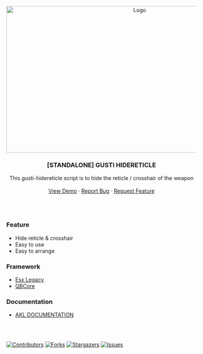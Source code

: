 <p align="center">
  <a href="https://github.com/Gustiagung19/gusti-hidereticle" target="_blank">
    <img src="https://imgur.com/CMbTsNr.png" alt="Logo" width="690" height="388">
  </a>
</p>
<h3 align="center">[STANDALONE] GUSTI HIDERETICLE</h3>
<p align="center">
    This gusti-hidereticle script is to hide the reticle / crosshair of the weapon
  <br />
  <br />
  <a href="https://youtu.be/aqJO8xxo82w">View Demo</a>
  ·
  <a href="https://github.com/Gustiagung19/gusti-hidereticle/issues">Report Bug</a>
  ·
  <a href="https://github.com/Gustiagung19/gusti-hidereticle/issues">Request Feature</a>
</p>
<br>
<br>

### Feature
- Hide reticle & crosshair
- Easy to use
- Easy to arrange

### Framework
- [Esx Legacy](https://github.com/esx-framework/esx_core)
- [QBCore](https://github.com/qbcore-framework/qb-core)

### Documentation
- [AKL DOCUMENTATION](https://aklgaming.gitbook.io/documentation/gusti-resources/gusti-hidereticle)

<br>
<br>

[![Contributors][contributors-shield]][contributors-url]
[![Forks][forks-shield]][forks-url]
[![Stargazers][stars-shield]][stars-url]
[![Issues][issues-shield]][issues-url]

[contributors-shield]: https://img.shields.io/github/contributors/Gustiagung19/gusti-hidereticle.svg?style=for-the-badge
[contributors-url]: https://github.com/Gustiagung19/gusti-hidereticle/graphs/contributors
[forks-shield]: https://img.shields.io/github/forks/Gustiagung19/gusti-hidereticle.svg?style=for-the-badge
[forks-url]: https://github.com/Gustiagung19/gusti-hidereticle/network/members
[stars-shield]: https://img.shields.io/github/stars/Gustiagung19/gusti-hidereticle.svg?style=for-the-badge
[stars-url]: https://github.com/Gustiagung19/gusti-hidereticle/stargazers
[issues-shield]: https://img.shields.io/github/issues/Gustiagung19/gusti-hidereticle.svg?style=for-the-badge
[issues-url]: https://github.com/Gustiagung19/gusti-hidereticle/issues